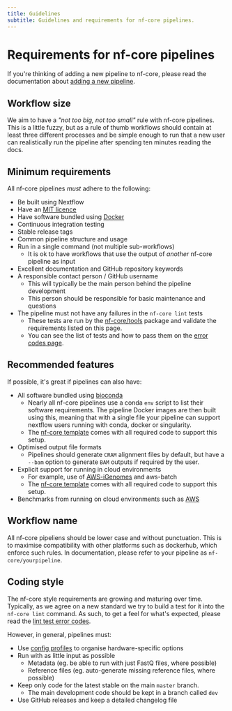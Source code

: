 ```yaml
---
title: Guidelines
subtitle: Guidelines and requirements for nf-core pipelines.
---
```


# Requirements for nf-core pipelines
If you're thinking of adding a new pipeline to nf-core, please read the documentation
about [adding a new pipeline](/adding_pipelines).

## Workflow size
We aim to have a _"not too big, not too small"_ rule with nf-core pipelines.
This is a little fuzzy, but as a rule of thumb workflows should contain at
least three different processes and be simple enough to run that a new user
can realistically run the pipeline after spending ten minutes reading the docs.

## Minimum requirements
All nf-core pipelines _must_ adhere to the following:

* Be built using Nextflow
* Have an [MIT licence](https://choosealicense.com/licenses/mit/)
* Have software bundled using [Docker](https://www.docker.com/)
* Continuous integration testing
* Stable release tags
* Common pipeline structure and usage
* Run in a single command (not multiple sub-workflows)
    * It is ok to have workflows that use the output of _another_ nf-core pipeline as input
* Excellent documentation and GitHub repository keywords
* A responsible contact person / GitHub username
    * This will typically be the main person behind the pipeline development
    * This person should be responsible for basic maintenance and questions
* The pipeline must not have any failures in the `nf-core lint` tests
    * These tests are run by the [nf-core/tools](https://github.com/nf-core/tools) package and validate the requirements listed on this page.
    * You can see the list of tests and how to pass them on the [error codes page](errors).

## Recommended features
If possible, it's great if pipelines can also have:

* All software bundled using [bioconda](https://bioconda.github.io/)
    * Nearly all nf-core pipelines use a conda `env` script to list their software requirements.
    The pipeline Docker images are then built using this, meaning that with a single file your pipeline can support nextflow users running with conda, docker or singularity.
    * The [nf-core template](/tools#creating-a-new-workflow) comes with all required code to support this setup.
* Optimised output file formats
    * Pipelines should generate `CRAM` alignment files by default, but have a `--bam` option to generate `BAM` outputs if required by the user.
* Explicit support for running in cloud environments
    * For example, use of [AWS-iGenomes](https://ewels.github.io/AWS-iGenomes/) and aws-batch
    * The [nf-core template](/tools#creating-a-new-workflow) comes with all required code to support this setup.
* Benchmarks from running on cloud environments such as [AWS](https://aws.amazon.com/)

## Workflow name
All nf-core pipeliens should be lower case and without punctuation.
This is to maximise compatibility with other platforms such as dockerhub, which enforce such rules.
In documentation, please refer to your pipeline as `nf-core/yourpipeline`.

## Coding style
The nf-core style requirements are growing and maturing over time.
Typically, as we agree on a new standard we try to build a test for it into the `nf-core lint` command.
As such, to get a feel for what's expected, please read the [lint test error codes](errors).

However, in general, pipelines must:

* Use [config profiles](https://www.nextflow.io/docs/latest/config.html) to organise hardware-specific options
* Run with as little input as possible
    * Metadata (eg. be able to run with just FastQ files, where possible)
    * Reference files (eg. auto-generate missing reference files, where possible)
* Keep only code for the latest stable on the main `master` branch.
    * The main development code should be kept in a branch called `dev`
* Use GitHub releases and keep a detailed changelog file

